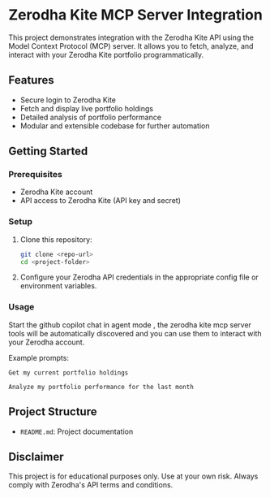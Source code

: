 # Zerodha Kite MCP Server Integration

This project demonstrates integration with the Zerodha Kite API using the Model Context Protocol (MCP) server. It allows you to fetch, analyze, and interact with your Zerodha Kite portfolio programmatically.

## Features

- Secure login to Zerodha Kite
- Fetch and display live portfolio holdings
- Detailed analysis of portfolio performance
- Modular and extensible codebase for further automation

## Getting Started

### Prerequisites

- Zerodha Kite account
- API access to Zerodha Kite (API key and secret)

### Setup

1. Clone this repository:
   ```sh
   git clone <repo-url>
   cd <project-folder>
   ```
2. Configure your Zerodha API credentials in the appropriate config file or environment variables.

### Usage

Start the github copilot chat in agent mode , the zerodha kite mcp server tools will be automatically discovered and you can use them to interact with your Zerodha account.

Example prompts:

```plaintext
Get my current portfolio holdings
```

```plaintext
Analyze my portfolio performance for the last month
```

## Project Structure

- `README.md`: Project documentation

## Disclaimer

This project is for educational purposes only. Use at your own risk. Always comply with Zerodha's API terms and conditions.
